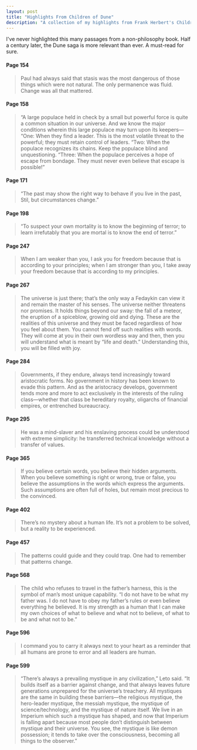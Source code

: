 ```yaml
---
layout: post
title: "Highlights From Children of Dune"
description: "A collection of my highlights from Frank Herbert's Children of Dune."
---
```


I've never highlighted this many passages from a non-philosophy book. Half a century later, the Dune saga is more relevant than ever. A must-read for sure.

#### Page 154
> Paul had always said that stasis was the most dangerous of those things which were not natural. The only permanence was fluid. Change was all that mattered.

#### Page 158
> “A large populace held in check by a small but powerful force is quite a common situation in our universe. And we know the major conditions wherein this large populace may turn upon its keepers— “One: When they find a leader. This is the most volatile threat to the powerful; they must retain control of leaders. “Two: When the populace recognizes its chains. Keep the populace blind and unquestioning. “Three: When the populace perceives a hope of escape from bondage. They must never even believe that escape is possible!”

#### Page 171
> “The past may show the right way to behave if you live in the past, Stil, but circumstances change.”

#### Page 198
> “To suspect your own mortality is to know the beginning of terror; to learn irrefutably that you are mortal is to know the end of terror.”

#### Page 247
> When I am weaker than you, I ask you for freedom because that is according to your principles; when I am stronger than you, I take away your freedom because that is according to my principles.

#### Page 267
> The universe is just there; that’s the only way a Fedaykin can view it and remain the master of his senses. The universe neither threatens nor promises. It holds things beyond our sway: the fall of a meteor, the eruption of a spiceblow, growing old and dying. These are the realities of this universe and they must be faced regardless of how you feel about them. You cannot fend off such realities with words. They will come at you in their own wordless way and then, then you will understand what is meant by “life and death.” Understanding this, you will be filled with joy.

#### Page 284
> Governments, if they endure, always tend increasingly toward aristocratic forms. No government in history has been known to evade this pattern. And as the aristocracy develops, government tends more and more to act exclusively in the interests of the ruling class—whether that class be hereditary royalty, oligarchs of financial empires, or entrenched bureaucracy.

#### Page 295
> He was a mind-slaver and his enslaving process could be understood with extreme simplicity: he transferred technical knowledge without a transfer of values.

#### Page 365
> If you believe certain words, you believe their hidden arguments. When you believe something is right or wrong, true or false, you believe the assumptions in the words which express the arguments. Such assumptions are often full of holes, but remain most precious to the convinced.

#### Page 402
> There’s no mystery about a human life. It’s not a problem to be solved, but a reality to be experienced.

#### Page 457
> The patterns could guide and they could trap. One had to remember that patterns change.

#### Page 568
> The child who refuses to travel in the father’s harness, this is the symbol of man’s most unique capability. “I do not have to be what my father was. I do not have to obey my father’s rules or even believe everything he believed. It is my strength as a human that I can make my own choices of what to believe and what not to believe, of what to be and what not to be.”

#### Page 596
> I command you to carry it always next to your heart as a reminder that all humans are prone to error and all leaders are human.

#### Page 599
> “There’s always a prevailing mystique in any civilization,” Leto said. “It builds itself as a barrier against change, and that always leaves future generations unprepared for the universe’s treachery. All mystiques are the same in building these barriers—the religious mystique, the hero-leader mystique, the messiah mystique, the mystique of science/technology, and the mystique of nature itself. We live in an Imperium which such a mystique has shaped, and now that Imperium is falling apart because most people don’t distinguish between mystique and their universe. You see, the mystique is like demon possession; it tends to take over the consciousness, becoming all things to the observer.”
